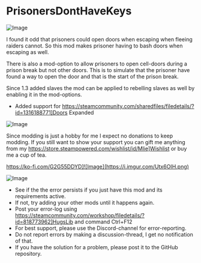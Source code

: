 # PrisonersDontHaveKeys

![Image](https://i.imgur.com/buuPQel.png)


I found it odd that prisoners could open doors when escaping when fleeing raiders cannot. 
So this mod makes prisoner having to bash doors when escaping as well.

There is also a mod-option to allow prisoners to open cell-doors during a prison break but not other doors. This is to simulate that the prisoner have found a way to open the door and that is the start of the prison break.

Since 1.3 added slaves the mod can be applied to rebelling slaves as well by enabling it in the mod-options.

- Added support for https://steamcommunity.com/sharedfiles/filedetails/?id=1316188771]Doors Expanded
	
![Image](https://i.imgur.com/O0IIlYj.png)

Since modding is just a hobby for me I expect no donations to keep modding. If you still want to show your support you can gift me anything from my https://store.steampowered.com/wishlist/id/Mlie]Wishlist or buy me a cup of tea.

https://ko-fi.com/G2G55DDYD]![Image](https://i.imgur.com/Utx6OIH.png)


![Image](https://i.imgur.com/PwoNOj4.png)



-  See if the the error persists if you just have this mod and its requirements active.
-  If not, try adding your other mods until it happens again.
-  Post your error-log using https://steamcommunity.com/workshop/filedetails/?id=818773962]HugsLib and command Ctrl+F12
-  For best support, please use the Discord-channel for error-reporting.
-  Do not report errors by making a discussion-thread, I get no notification of that.
-  If you have the solution for a problem, please post it to the GitHub repository.




